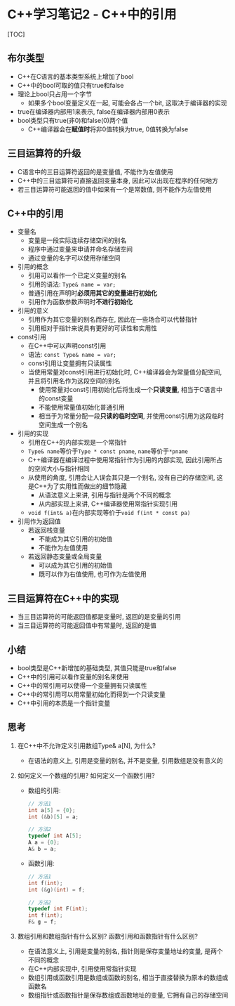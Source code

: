 # C++学习笔记2 - C++中的引用

[TOC]

## 布尔类型

* C++在C语言的基本类型系统上增加了bool
* C++中的bool可取的值只有true和false
* 理论上bool只占用一个字节
    * 如果多个bool变量定义在一起, 可能会各占一个bit, 这取决于编译器的实现
* true在编译器内部用1来表示, false在编译器内部用0表示
* bool类型只有true(非0)和false(0)两个值
    * C++编译器会在**赋值时**将非0值转换为true, 0值转换为false

## 三目运算符的升级
* C语言中的三目运算符返回的是变量值, 不能作为左值使用
* C++中的三目运算符可直接返回变量本身, 因此可以出现在程序的任何地方
* 若三目运算符可能返回的值中如果有一个是常数值, 则不能作为左值使用

## C++中的引用
* 变量名
    * 变量是一段实际连续存储空间的别名
    * 程序中通过变量来申请并命名存储空间
    * 通过变量的名字可以使用存储空间
* 引用的概念
    * 引用可以看作一个已定义变量的别名
    * 引用的语法: `Type& name = var;`
    * 普通引用在声明时**必须用其它的变量进行初始化**
    * 引用作为函数参数声明时**不进行初始化**
* 引用的意义
    * 引用作为其它变量的别名而存在, 因此在一些场合可以代替指针
    * 引用相对于指针来说具有更好的可读性和实用性
* const引用
    * 在C++中可以声明const引用
    * 语法: `const Type& name = var;`
    * const引用让变量拥有只读属性
    * 当使用常量对const引用进行初始化时, C++编译器会为常量值分配空间, 并且将引用名作为这段空间的别名
        * 使用常量对const引用初始化后将生成一个**只读变量**, 相当于C语言中的const变量
        * 不能使用常量值初始化普通引用
        * 相当于为常量分配一段**只读的临时空间**, 并使用const引用为这段临时空间生成一个别名
* 引用的实现
    * 引用在C++的内部实现是一个常指针
    * `Type& name`等价于`Type * const pname`, `name`等价于`*pname`
    * C++编译器在编译过程中使用常指针作为引用的内部实现, 因此引用所占的空间大小与指针相同
    * 从使用的角度, 引用会让人误会其只是一个别名, 没有自己的存储空间, 这是C++为了实用性而做出的细节隐藏
        * 从语法意义上来讲, 引用与指针是两个不同的概念
        * 从内部实现上来讲, C++编译器使用常指针实现引用
    * `void f(int& a)`在内部实现等价于`void f(int * const pa)`
* 引用作为返回值
    * 若返回栈变量
        * 不能成为其它引用的初始值
        * 不能作为左值使用
    * 若返回静态变量或全局变量
        * 可以成为其它引用的初始值
        * 既可以作为右值使用, 也可作为左值使用

## 三目运算符在C++中的实现
* 当三目运算符的可能返回值都是变量时, 返回的是变量的引用
* 当三目运算符的可能返回值中有常量时, 返回的是值

## 小结
* bool类型是C++新增加的基础类型, 其值只能是true和false
* C++中的引用可以看作变量的别名来使用
* C++中的常引用可以使得一个变量拥有只读属性
* C++中的常引用可以用常量初始化而得到一个只读变量
* C++中引用的本质是一个指针变量

## 思考
1. 在C++中不允许定义引用数组Type& a[N], 为什么?
    * 在语法的意义上, 引用是变量的别名, 并不是变量, 引用数组是没有意义的
2. 如何定义一个数组的引用? 如何定义一个函数引用?
    * 数组的引用:

        ```c++
        // 方法1
        int a[5] = {0};
        int (&b)[5] = a;

        // 方法2
        typedef int A[5];
        A a = {0};
        A& b = a;
        ```

    * 函数引用:

        ```c++
        // 方法1
        int f(int);
        int (&g)(int) = f;

        // 方法2
        typedef int F(int);
        int f(int);
        F& g = f;
        ```

3. 数组引用和数组指针有什么区别? 函数引用和函数指针有什么区别?
    * 在语法意义上, 引用是变量的别名, 指针则是保存变量地址的变量, 是两个不同的概念
    * 在C++内部实现中, 引用使用常指针实现
    * 数组引用或函数引用是数组或函数的别名, 相当于直接替换为原本的数组或函数名
    * 数组指针或函数指针是保存数组或函数地址的变量, 它拥有自己的存储空间

